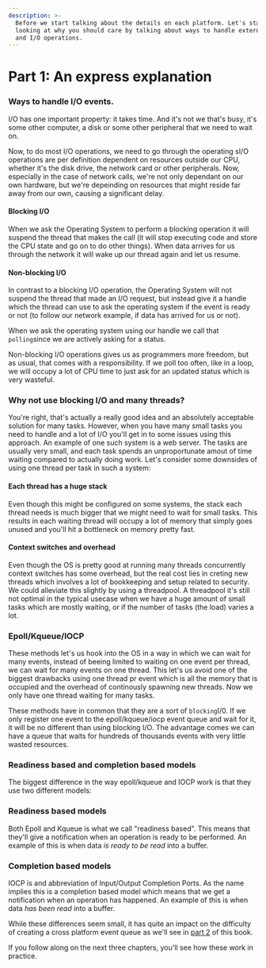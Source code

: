 ```yaml
---
description: >-
  Before we start talking about the details on each platform. Let's start by
  looking at why you should care by talking about ways to handle external events
  and I/O operations.
---
```


# Part 1: An express explanation

### Ways to handle I/O events.

I/O has one important property: it takes time. And it's not we that's busy, it's some other computer, a disk or some other peripheral that we need to wait on.

Now, to do most I/O operations, we need to go through the operating sI/O operations are per definition dependent on resources outside our CPU, whether it's the disk drive, the network card or other peripherals. Now, especially in the case of network calls, we're not only dependant on our own hardware, but we're depeinding on resources that might reside far away from our own, causing a significant delay. 

#### Blocking I/O

When we ask the Operating System to perform a blocking operation it will suspend the thread that makes the call \(it will stop executing code and store the CPU state and go on to do other things\). When data arrives for us through the network it will wake up our thread again and let us resume. 

#### Non-blocking I/O

In contrast to a blocking I/O operation, the Operating System will not suspend the thread that made an I/O request, but instead give it a handle which the thread can use to ask the operating system if the event is ready or not \(to follow our network example, if data has arrived for us or not\).

When we ask the operating system using our handle we call that `polling`since we are actively asking for a status.

Non-blocking I/O operations gives us as programmers more freedom, but as usual, that comes with a responsibility. If we poll too often, like in a loop, we will occupy a lot of CPU time to just ask for an updated status which is very wasteful. 

### Why not use blocking I/O and many threads?

You're right, that's actually a really good idea and an absolutely acceptable solution for many tasks. However, when you have many small tasks you need to handle and a lot of I/O you'll get in to some issues using this approach. An example of one such system is a web server. The tasks are usually very small,  and each task spends an unproportunate amout of time waiting compared to actually doing work. Let's consider some downsides of using one thread per task in such a system:

#### Each thread has a huge stack

Even though this might be configured on some systems, the stack each thread needs is much bigger that we might need to wait for small tasks. This results in each waiting thread will occupy a lot of memory that simply goes unused and you'll hit a bottleneck on memory pretty fast.

#### Context switches and overhead

Even though the OS is pretty good at running many threads concurrently context switches has some overhead, but the real cost lies in creting new threads which involves a lot of bookkeeping and setup related to security. We could alleviate this slightly by using a threadpool. A threadpool it's still not optimal in the typical usecase when we have a huge amount of small tasks which are mostly waiting, or if the number of tasks \(the load\) varies a lot.

### Epoll/Kqueue/IOCP

These methods let's us hook into the OS in a way in which we can wait for many events, instead of beeing limited to waiting on one event per thread, we can wait for many events on one thread. This let's us avoid one of the biggest drawbacks using one thread pr event which is all the memory that is occupied and the overhead of continously spawning new threads. Now we only have one thread waiting for many tasks.

These methods have in common that they are a sort of `blocking`I/0. If we only register one event to the epoll/kqueue/iocp event queue and wait for it, it will be no different than using blocking I/O. The advantage comes we can have a queue that waits for hundreds of thousands events with very little wasted resources.

### Readiness based and completion based models

The biggest difference in the way epoll/kqueue and IOCP work is that they use two different models:

### Readiness based models

Both Epoll and Kqueue is what we call "readiness based". This means that they'll give a notification when an operation is ready to be performed. An example of this is when data _is ready to be read_ into a buffer.

### Completion based models

IOCP is and abbreviation of Input/Output Completion Ports. As the name implies this is a completion based model which means that we get a notification when an operation has happened. An example of this is when data _has been read_ into a buffer.

While these differences seem small, it has quite an impact on the difficulty of creating a cross platform event queue as we'll see in [part 2](../the-recipie-for-an-eventqueue/) of this book. 

If you follow along on the next three chapters, you'll see how these work in practice.

